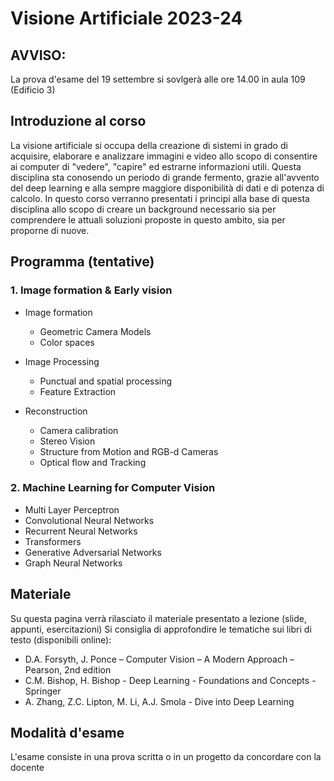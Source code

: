 # Visione Artificiale 2023-24


## AVVISO:
 
La prova d'esame del 19 settembre si sovlgerà alle ore 14.00 in aula 109 (Edificio 3) 
 
## Introduzione al corso

La visione artificiale si occupa della creazione di sistemi in grado di acquisire, elaborare e analizzare immagini e video allo scopo di consentire ai computer di "vedere", "capire" ed  estrarne informazioni utili.
Questa disciplina sta conosendo un periodo di grande fermento, grazie all'avvento del deep learning e alla sempre maggiore disponibilità di dati e di potenza di calcolo.
In questo corso verranno presentati i principi alla base di questa disciplina allo scopo di creare un background necessario sia per comprendere le attuali soluzioni proposte in questo ambito, sia per proporne di nuove.

## Programma (tentative)

### 1.	Image formation & Early vision
  - Image formation
      - Geometric Camera Models
      - Color spaces 

  - Image Processing
      - Punctual and spatial processing
      - Feature Extraction

  - Reconstruction
      - Camera calibration
      - Stereo Vision
      - Structure from Motion and RGB-d Cameras
      - Optical flow and Tracking

### 2. Machine Learning for Computer Vision
  
  - Multi Layer Perceptron
  - Convolutional Neural Networks
  - Recurrent Neural Networks
  - Transformers
  - Generative Adversarial Networks 
  - Graph Neural Networks
  
  ## Materiale
  
  Su questa pagina verrà rilasciato il materiale presentato a lezione (slide, appunti, esercitazioni)
  Si consiglia di approfondire le tematiche sui libri di testo (disponibili online):
  
  - D.A. Forsyth, J. Ponce   –   Computer Vision – A Modern Approach   –   Pearson, 2nd edition
  - C.M. Bishop, H. Bishop - Deep Learning - Foundations and Concepts  - Springer  
  - A. Zhang, Z.C. Lipton, M. Li, A.J. Smola - Dive into Deep Learning  
  
  ## Modalità d'esame
  
 L'esame consiste in una prova scritta o in un progetto da concordare con la docente
